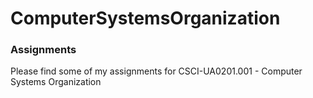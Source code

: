 # ComputerSystemsOrganization
### Assignments

Please find some of my assignments for CSCI-UA0201.001 - Computer Systems Organization
